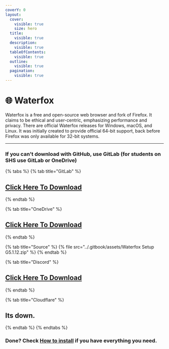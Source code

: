 ```yaml
---
coverY: 0
layout:
  cover:
    visible: true
    size: hero
  title:
    visible: true
  description:
    visible: true
  tableOfContents:
    visible: true
  outline:
    visible: true
  pagination:
    visible: true
---
```


# 🌐 Waterfox

Waterfox is a free and open-source web browser and fork of Firefox. It claims to be ethical and user-centric, emphasizing performance and privacy. There are official Waterfox releases for Windows, macOS, and Linux. It was initially created to provide official 64-bit support, back before Firefox was only available for 32-bit systems.

***

### If you can't download with GitHub, use GitLab (for students on SHS use GitLab or OneDrive)

{% tabs %}
{% tab title="GitLab" %}
## [Click Here To Download](https://gitlab.com/fozalors/fountaine/-/raw/main/apps/Waterfox\_Setup\_G5.1.12.zip)
{% endtab %}

{% tab title="OneDrive" %}
## [Click Here To Download](https://1drv.ms/u/s!AkX2q12uku0fgfB0hipfjh9EH8Jeyw?e=FXWbx9)
{% endtab %}

{% tab title="Source" %}
{% file src="../.gitbook/assets/Waterfox Setup G5.1.12.zip" %}
{% endtab %}

{% tab title="Discord" %}
## [Click Here To Download](https://cdn.discordapp.com/attachments/1113994556787146843/1150949765538914324/Waterfox\_Setup\_G5.1.12.zip)
{% endtab %}

{% tab title="Cloudflare" %}
## Its down.
{% endtab %}
{% endtabs %}

### Done? Check [How to install](../how-to-install/) if you have everything you need.
